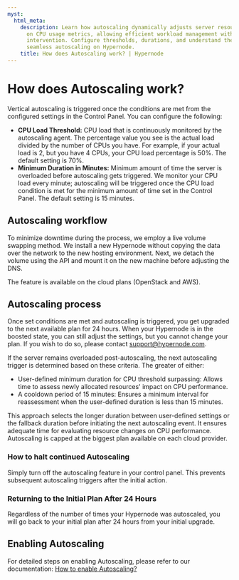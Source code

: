 ```yaml
---
myst:
  html_meta:
    description: Learn how autoscaling dynamically adjusts server resources based
      on CPU usage metrics, allowing efficient workload management without manual
      intervention. Configure thresholds, durations, and understand the workflow for
      seamless autoscaling on Hypernode.
    title: How does Autoscaling work? | Hypernode
---
```


# How does Autoscaling work?

Vertical autoscaling is triggered once the conditions are met from the configured settings in the Control Panel. You can configure the following:

- **CPU Load Threshold:** CPU load that is continuously monitored by the autoscaling agent. The percentage value you see is the actual load divided by the number of CPUs you have. For example, if your actual load is 2, but you have 4 CPUs, your CPU load percentage is 50%. The default setting is 70%.
- **Minimum Duration in Minutes:** Minimum amount of time the server is overloaded before autoscaling gets triggered. We monitor your CPU load every minute; autoscaling will be triggered once the CPU load condition is met for the minimum amount of time set in the Control Panel. The default setting is 15 minutes.

## Autoscaling workflow

To minimize downtime during the process, we employ a live volume swapping method. We install a new Hypernode without copying the data over the network to the new hosting environment. Next, we detach the volume using the API and mount it on the new machine before adjusting the DNS.

The feature is available on the cloud plans (OpenStack and AWS).

## Autoscaling process

Once set conditions are met and autoscaling is triggered, you get upgraded to the next available plan for 24 hours. When your Hypernode is in the boosted state, you can still adjust the settings, but you cannot change your plan. If you wish to do so, please contact support@hypernode.com.

If the server remains overloaded post-autoscaling, the next autoscaling trigger is determined based on these criteria.
The greater of either:

- User-defined minimum duration for CPU threshold surpassing: Allows time to assess newly allocated resources' impact on CPU performance.
- A cooldown period of 15 minutes: Ensures a minimum interval for reassessment when the user-defined duration is less than 15 minutes.

This approach selects the longer duration between user-defined settings or the fallback duration before initiating the next autoscaling event. It ensures adequate time for evaluating resource changes on CPU performance. Autoscaling is capped at the biggest plan available on each cloud provider.

### How to halt continued Autoscaling

Simply turn off the autoscaling feature in your control panel. This prevents subsequent autoscaling triggers after the initial action.

### Returning to the Initial Plan After 24 Hours

Regardless of the number of times your Hypernode was autoscaled, you will go back to your initial plan after 24 hours from your initial upgrade.

## Enabling Autoscaling

For detailed steps on enabling Autoscaling, please refer to our documentation: [How to enable Autoscaling?](how-to-enable-autoscaling.md)
